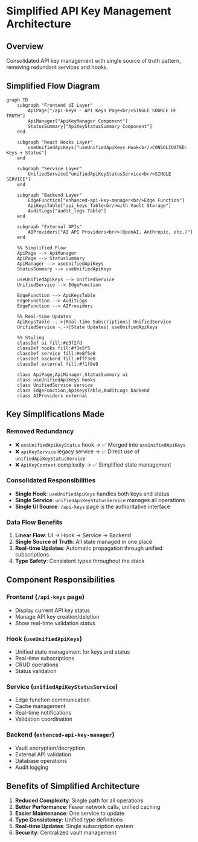 # Simplified API Key Management Architecture

## Overview
Consolidated API key management with single source of truth pattern, removing redundant services and hooks.

## Simplified Flow Diagram

```mermaid
graph TB
    subgraph "Frontend UI Layer"
        ApiPage["/api-keys - API Keys Page<br/>SINGLE SOURCE OF TRUTH"]
        ApiManager["ApiKeyManager Component"]
        StatusSummary["ApiKeyStatusSummary Component"]
    end

    subgraph "React Hooks Layer"
        useUnifiedApiKeys["useUnifiedApiKeys Hook<br/>CONSOLIDATED: Keys + Status"]
    end

    subgraph "Service Layer"
        UnifiedService["unifiedApiKeyStatusService<br/>SINGLE SERVICE"]
    end

    subgraph "Backend Layer"
        EdgeFunction["enhanced-api-key-manager<br/>Edge Function"]
        ApiKeysTable["api_keys Table<br/>with Vault Storage"]
        AuditLogs["audit_logs Table"]
    end

    subgraph "External APIs"
        AIProviders["AI API Providers<br/>(OpenAI, Anthropic, etc.)"]
    end

    %% Simplified Flow
    ApiPage --> ApiManager
    ApiPage --> StatusSummary
    ApiManager --> useUnifiedApiKeys
    StatusSummary --> useUnifiedApiKeys
    
    useUnifiedApiKeys --> UnifiedService
    UnifiedService --> EdgeFunction
    
    EdgeFunction --> ApiKeysTable
    EdgeFunction --> AuditLogs
    EdgeFunction --> AIProviders
    
    %% Real-time Updates
    ApiKeysTable -.->|Real-time Subscriptions| UnifiedService
    UnifiedService -.->|State Updates| useUnifiedApiKeys

    %% Styling
    classDef ui fill:#e3f2fd
    classDef hooks fill:#f3e5f5
    classDef service fill:#e8f5e8
    classDef backend fill:#fff3e0
    classDef external fill:#f1f8e9

    class ApiPage,ApiManager,StatusSummary ui
    class useUnifiedApiKeys hooks
    class UnifiedService service
    class EdgeFunction,ApiKeysTable,AuditLogs backend
    class AIProviders external
```

## Key Simplifications Made

### Removed Redundancy
- ❌ `useUnifiedApiKeyStatus` hook → ✅ Merged into `useUnifiedApiKeys`
- ❌ `apiKeyService` legacy service → ✅ Direct use of `unifiedApiKeyStatusService`
- ❌ `ApiKeyContext` complexity → ✅ Simplified state management

### Consolidated Responsibilities
- **Single Hook**: `useUnifiedApiKeys` handles both keys and status
- **Single Service**: `unifiedApiKeyStatusService` manages all operations
- **Single UI Source**: `/api-keys` page is the authoritative interface

### Data Flow Benefits
1. **Linear Flow**: UI → Hook → Service → Backend
2. **Single Source of Truth**: All state managed in one place
3. **Real-time Updates**: Automatic propagation through unified subscriptions
4. **Type Safety**: Consistent types throughout the stack

## Component Responsibilities

### Frontend (`/api-keys` page)
- Display current API key status
- Manage API key creation/deletion
- Show real-time validation status

### Hook (`useUnifiedApiKeys`)
- Unified state management for keys and status
- Real-time subscriptions
- CRUD operations
- Status validation

### Service (`unifiedApiKeyStatusService`)
- Edge function communication
- Cache management
- Real-time notifications
- Validation coordination

### Backend (`enhanced-api-key-manager`)
- Vault encryption/decryption
- External API validation
- Database operations
- Audit logging

## Benefits of Simplified Architecture

1. **Reduced Complexity**: Single path for all operations
2. **Better Performance**: Fewer network calls, unified caching
3. **Easier Maintenance**: One service to update
4. **Type Consistency**: Unified type definitions
5. **Real-time Updates**: Single subscription system
6. **Security**: Centralized vault management